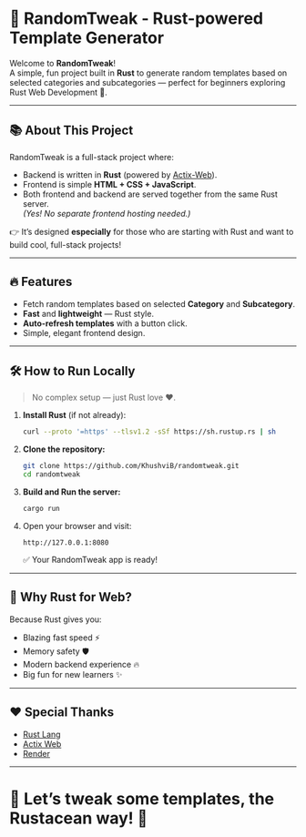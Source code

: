 # 🌟 RandomTweak - Rust-powered Template Generator

Welcome to **RandomTweak**!  
A simple, fun project built in **Rust** to generate random templates based on selected categories and subcategories — perfect for beginners exploring Rust Web Development 🚀.

---

## 📚 About This Project

RandomTweak is a full-stack project where:

- Backend is written in **Rust** (powered by [Actix-Web](https://actix.rs/)).
- Frontend is simple **HTML + CSS + JavaScript**.
- Both frontend and backend are served together from the same Rust server.  
  *(Yes! No separate frontend hosting needed.)*

👉 It’s designed **especially** for those who are starting with Rust and want to build cool, full-stack projects!

---

## 🔥 Features

- Fetch random templates based on selected **Category** and **Subcategory**.
- **Fast** and **lightweight** — Rust style.
- **Auto-refresh templates** with a button click.
- Simple, elegant frontend design.

---

## 🛠️ How to Run Locally

> No complex setup — just Rust love ❤️.

1. **Install Rust** (if not already):

    ```bash
    curl --proto '=https' --tlsv1.2 -sSf https://sh.rustup.rs | sh
    ```

2. **Clone the repository:**

    ```bash
    git clone https://github.com/KhushviB/randomtweak.git
    cd randomtweak
    ```

3. **Build and Run the server:**

    ```bash
    cargo run
    ```

4. Open your browser and visit:

    ```
    http://127.0.0.1:8080
    ```

    ✅ Your RandomTweak app is ready!

---

## 💬 Why Rust for Web?

Because Rust gives you:

- Blazing fast speed ⚡
- Memory safety 🛡️
- Modern backend experience 🔥
- Big fun for new learners ✨
---

## ❤️ Special Thanks

- [Rust Lang](https://www.rust-lang.org/)
- [Actix Web](https://actix.rs/)
- [Render](https://render.com/)
---
# 🚀 Let’s tweak some templates, the Rustacean way! 🦀
